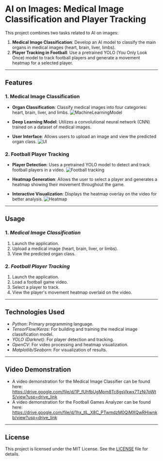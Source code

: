 # AI on Images: Medical Image Classification and Player Tracking

This project combines two tasks related to AI on images:
1. **Medical Image Classification**: Develop an AI model to classify the main organs in medical images (heart, brain, liver, limbs).
2. **Player Tracking in Football**: Use a pretrained YOLO (You Only Look Once) model to track football players and generate a movement heatmap for a selected player.

---

## Features

### 1. **Medical Image Classification**
- **Organ Classification**: Classify medical images into four categories: heart, brain, liver, and limbs.
  ![MachineLearningModel](https://github.com/user-attachments/assets/75bd0ecb-dd35-4eb8-9b6f-395a4a3730ca)

- **Deep Learning Model**: Utilizes a convolutional neural network (CNN) trained on a dataset of medical images.
- **User Interface**: Allows users to upload an image and view the predicted organ class.
  ![UI](https://github.com/user-attachments/assets/5cf6ac6c-e358-4454-9a28-d72b49740d8f)

### 2. **Football Player Tracking**
- **Player Detection**: Uses a pretrained YOLO model to detect and track football players in a video.
  ![Football tracking](https://github.com/user-attachments/assets/9fd92685-99d3-4d35-be58-96c112d9e474)

- **Heatmap Generation**: Allows the user to select a player and generates a heatmap showing their movement throughout the game.
- **Interactive Visualization**: Displays the heatmap overlay on the video for better analysis.
  ![Heatmap](https://github.com/user-attachments/assets/48dd2ab1-b270-4232-8584-e7c49d83aef7)

---

## Usage

### 1. *Medical Image Classification*
1. Launch the application.
2. Upload a medical image (heart, brain, liver, or limbs).
3. View the predicted organ class.

### 2. *Football Player Tracking*
1. Launch the application.
2. Load a football game video.
3. Select a player to track.
4. View the player's movement heatmap overlaid on the video.

---

## Technologies Used
- *Python*: Primary programming language.
- *TensorFlow/Keras*: For building and training the medical image classification model.
- *YOLO (Darknet)*: For player detection and tracking.
- *OpenCV*: For video processing and heatmap visualization.
- *Matplotlib/Seaborn*: For visualization of results.

---
## Video Demonstration
- A video demonstration for the Medical Image Classifier can be found here: https://drive.google.com/file/d/1P_fUhfbUgMpm8Tc8gsVkwx7TzNi7pWtS/view?usp=drive_link
- A video demonstration for the Football Games Analyzer can be found here: https://drive.google.com/file/d/1hx_tlL_X8C_PTwmdzM0QiMXQwRHiwnkb/view?usp=drive_link  
---
## License
This project is licensed under the MIT License. See the [LICENSE](LICENSE) file for details.
